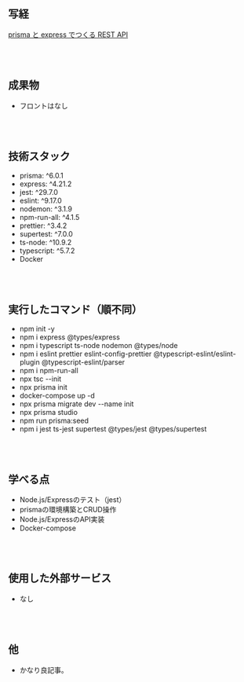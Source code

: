 ## 写経
[prisma と express でつくる REST API](https://zenn.dev/yamo/articles/prisma-express-rest-api)

<br/>
<br/>

## 成果物
- フロントはなし

<br/>
<br/>

## 技術スタック
- prisma: ^6.0.1
- express: ^4.21.2
- jest: ^29.7.0
- eslint: ^9.17.0
- nodemon: ^3.1.9
- npm-run-all: ^4.1.5
- prettier: ^3.4.2
- supertest: ^7.0.0
- ts-node: ^10.9.2
- typescript: ^5.7.2
- Docker

<br/>
<br/>

## 実行したコマンド（順不同）
- npm init -y
- npm i express @types/express
- npm i typescript ts-node nodemon @types/node
- npm i eslint prettier eslint-config-prettier @typescript-eslint/eslint-plugin @typescript-eslint/parser
- npm i npm-run-all
- npx tsc --init
- npx prisma init
- docker-compose up -d
- npx prisma migrate dev --name init
- npx prisma studio
- npm run prisma:seed
- npm i jest ts-jest supertest @types/jest @types/supertest

<br/>
<br/>

## 学べる点
- Node.js/Expressのテスト（jest）
- prismaの環境構築とCRUD操作
- Node.js/ExpressのAPI実装
- Docker-compose

<br/>
<br/>

## 使用した外部サービス
- なし

<br/>
<br/>

## 他
- かなり良記事。

